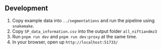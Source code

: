 ## Development

1. Copy example data into `../segmentations` and run the pipeline using `snakemake`.
2. Copy `SP_data_information.csv` into the output folder `all_niftiandmz3`
2. Run `pnpm run dev` and `pnpm run dev:proxy` at the same time.
3. In your browser, open up `http://localhost:51733/`
